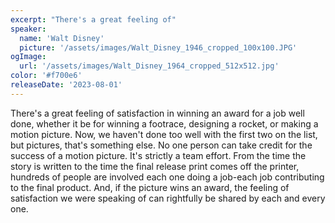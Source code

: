 ```yaml
---
excerpt: "There's a great feeling of"
speaker:
  name: 'Walt Disney'
  picture: '/assets/images/Walt_Disney_1946_cropped_100x100.JPG'
ogImage:
  url: '/assets/images/Walt_Disney_1964_cropped_512x512.jpg'
color: '#f700e6'
releaseDate: '2023-08-01'
---
```

There's a great feeling of satisfaction in winning an award for a job well done, whether it be for winning a footrace, designing a rocket, or making a motion picture. Now, we haven't done too well with the first two on the list, but pictures, that's something else. No one person can take credit for the success of a motion picture. It's strictly a team effort. From the time the story is written to the time the final release print comes off the printer, hundreds of people are involved each one doing a job-each job contributing to the final product. And, if the picture wins an award, the feeling of satisfaction we were speaking of can rightfully be shared by each and every one.

